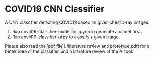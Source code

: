 # COVID19 CNN Classifier
 A CNN classifier detecting COVID19 based on given chest x-ray images.

 1. Run covid19-classifier-modelling.ipynb to generate a model first.
 2. Run covid19-classifier-ui.py to classify a given image.

Please also read the [pdf file](./literature review and prototype.pdf) for a better idea of the classifier, and a literature review of the AI tool. 
